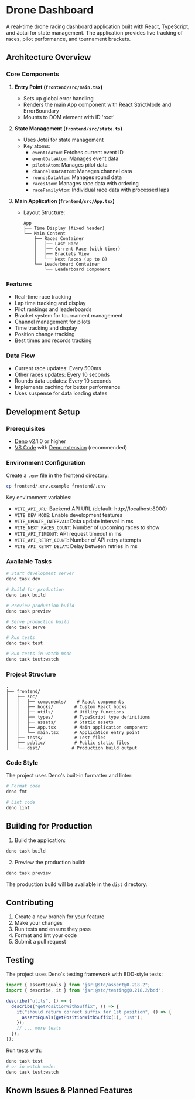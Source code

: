 # Drone Dashboard

A real-time drone racing dashboard application built with React, TypeScript, and Jotai for state management. The application provides live tracking of races, pilot performance, and tournament brackets.

## Architecture Overview

### Core Components

1. **Entry Point (`frontend/src/main.tsx`)**
   - Sets up global error handling
   - Renders the main App component with React StrictMode and ErrorBoundary
   - Mounts to DOM element with ID 'root'

2. **State Management (`frontend/src/state.ts`)**
   - Uses Jotai for state management
   - Key atoms:
     - `eventIdAtom`: Fetches current event ID
     - `eventDataAtom`: Manages event data
     - `pilotsAtom`: Manages pilot data
     - `channelsDataAtom`: Manages channel data
     - `roundsDataAtom`: Manages round data
     - `racesAtom`: Manages race data with ordering
     - `raceFamilyAtom`: Individual race data with processed laps

3. **Main Application (`frontend/src/App.tsx`)**
   - Layout Structure:
     ```
     App
     ├── Time Display (fixed header)
     └── Main Content
         ├── Races Container
         │   ├── Last Race
         │   ├── Current Race (with timer)
         │   ├── Brackets View
         │   └── Next Races (up to 8)
         └── Leaderboard Container
             └── Leaderboard Component
     ```

### Features

- Real-time race tracking
- Lap time tracking and display
- Pilot rankings and leaderboards
- Bracket system for tournament management
- Channel management for pilots
- Time tracking and display
- Position change tracking
- Best times and records tracking

### Data Flow

- Current race updates: Every 500ms
- Other races updates: Every 10 seconds
- Rounds data updates: Every 10 seconds
- Implements caching for better performance
- Uses suspense for data loading states

## Development Setup

### Prerequisites

- [Deno](https://deno.land/#installation) v2.1.0 or higher
- [VS Code](https://code.visualstudio.com/) with [Deno extension](https://marketplace.visualstudio.com/items?itemName=denoland.vscode-deno) (recommended)

### Environment Configuration

Create a `.env` file in the frontend directory:

```bash
cp frontend/.env.example frontend/.env
```

Key environment variables:
- `VITE_API_URL`: Backend API URL (default: http://localhost:8000)
- `VITE_DEV_MODE`: Enable development features
- `VITE_UPDATE_INTERVAL`: Data update interval in ms
- `VITE_NEXT_RACES_COUNT`: Number of upcoming races to show
- `VITE_API_TIMEOUT`: API request timeout in ms
- `VITE_API_RETRY_COUNT`: Number of API retry attempts
- `VITE_API_RETRY_DELAY`: Delay between retries in ms

### Available Tasks

```bash
# Start development server
deno task dev

# Build for production
deno task build

# Preview production build
deno task preview

# Serve production build
deno task serve

# Run tests
deno task test

# Run tests in watch mode
deno task test:watch
```

### Project Structure

```
.
├── frontend/
│   ├── src/
│   │   ├── components/    # React components
│   │   ├── hooks/        # Custom React hooks
│   │   ├── utils/        # Utility functions
│   │   ├── types/        # TypeScript type definitions
│   │   ├── assets/       # Static assets
│   │   ├── App.tsx       # Main application component
│   │   └── main.tsx      # Application entry point
│   ├── tests/            # Test files
│   ├── public/           # Public static files
│   └── dist/            # Production build output
```

### Code Style

The project uses Deno's built-in formatter and linter:

```bash
# Format code
deno fmt

# Lint code
deno lint
```

## Building for Production

1. Build the application:
```bash
deno task build
```

2. Preview the production build:
```bash
deno task preview
```

The production build will be available in the `dist` directory.

## Contributing

1. Create a new branch for your feature
2. Make your changes
3. Run tests and ensure they pass
4. Format and lint your code
5. Submit a pull request

## Testing

The project uses Deno's testing framework with BDD-style tests:

```typescript
import { assertEquals } from "jsr:@std/assert@0.218.2";
import { describe, it } from "jsr:@std/testing@0.218.2/bdd";

describe("utils", () => {
  describe("getPositionWithSuffix", () => {
    it("should return correct suffix for 1st position", () => {
      assertEquals(getPositionWithSuffix(1), "1st");
    });
    // ... more tests
  });
});
```

Run tests with:
```bash
deno task test
# or in watch mode:
deno task test:watch
```

## Known Issues & Planned Features

